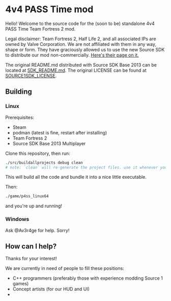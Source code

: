 # 4v4 PASS Time mod

Hello! Welcome to the source code for the (soon to be) standalone 4v4 PASS Time Team Fortress 2 mod.

Legal disclaimer: Team Fortress 2, Half Life 2, and all associated IPs are owned by Valve Corporation. We are not affiliated with them in any way, shape or form. They have graciously allowed us to use the new Source SDK to distribute our mod non-commercially. [Here's their page on it.](https://partner.steamgames.com/doc/sdk/uploading/distributing_source_engine)

The original README.md distributed with Source SDK Base 2013 can be located at [SDK_README.md](./SDK_README.md). The original LICENSE can be found at [SOURCE1SDK_LICENSE](./SOURCE1SDK_LICENSE).


## Building

### Linux
Prerequisites:
- Steam
- podman (latest is fine, restart after installing)
- Team Fortress 2
- Source SDK Base 2013 Multiplayer


Clone this repository, then run:
```bash
./src/buildallprojects debug clean
# note: `clean` will re-generate the project files. use it whenever you make a change in src/vpc_scripts, to ensure your project files are created correctly.
```
This will build all the code and bundle it into a nice little executable.

Then:
```bash
./game/p4ss_linux64
```
and you're up and running!

### Windows
Ask @Av3r4ge for help. Sorry!

## How can I help?

Thanks for your interest!

We are currently in need of people to fill these positions:
- C++ programmers (preferably those with experience modding Source 1 games)
- Concept artists (for our HUD and UI)
- 